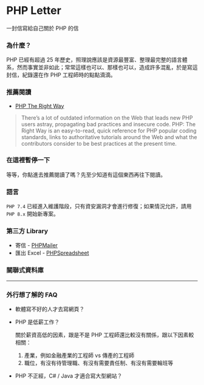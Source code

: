 # PHP Letter
一封信寫給自己關於 PHP 的信

### 為什麼？
PHP 已經有超過 25 年歷史，照理說應該是資源最豐富、整理最完整的語言體系，然而事實並非如此；常常這樣也可以、那樣也可以，造成許多混亂，於是寫這封信，紀錄還在作 PHP 工程師時的點點滴滴。

### 推薦閱讀
* [PHP The Right Way](https://phptherightway.com/)
> There’s a lot of outdated information on the Web that leads new PHP users astray, propagating bad practices and insecure code. PHP: The Right Way is an easy-to-read, quick reference for PHP popular coding standards, links to authoritative tutorials around the Web and what the contributors consider to be best practices at the present time.

### 在這裡暫停一下
等等，你點進去推薦閱讀了嗎？先至少知道有這個東西再往下閱讀。

### 語言
`PHP 7.4` 已經進入維護階段，只有資安漏洞才會進行修復；如果情況允許，請用 `PHP 8.x` 開始新專案。

### 第三方 Library
* 寄信 - [PHPMailer](https://github.com/PHPMailer/PHPMailer)
* 匯出 Excel - [PHPSpreadsheet](https://github.com/PHPOffice/PhpSpreadsheet)

### 關聯式資料庫



---

### 外行想了解的 FAQ
- 軟體寫不好的人才去寫網頁？
- PHP 是低薪工作？

  關於薪資高低的因素，跟是不是 PHP 工程師還比較沒有關係，跟以下因素較相關：
  1. 產業，例如金融產業的工程師 vs 傳產的工程師
  2. 職位，有沒有待管理職、有沒有需要責任制、有沒有需要輪班等
- PHP 不正經，C# / Java 才適合寫大型網站？
